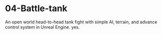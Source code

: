 # 04-Battle-tank
An open world head-to-head tank fight with simple AI, terrain, and advance control system in Unreal Engine.
yes.

